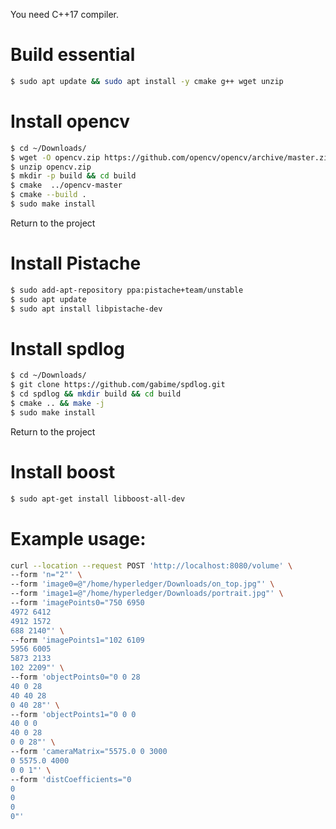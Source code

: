 You need C++17 compiler.

# Build essential

```bash
$ sudo apt update && sudo apt install -y cmake g++ wget unzip
```

# Install opencv

```bash
$ cd ~/Downloads/
$ wget -O opencv.zip https://github.com/opencv/opencv/archive/master.zip
$ unzip opencv.zip
$ mkdir -p build && cd build
$ cmake  ../opencv-master
$ cmake --build .
$ sudo make install
```

Return to the project

# Install Pistache

```bash
$ sudo add-apt-repository ppa:pistache+team/unstable
$ sudo apt update
$ sudo apt install libpistache-dev
```

# Install spdlog

```bash
$ cd ~/Downloads/
$ git clone https://github.com/gabime/spdlog.git
$ cd spdlog && mkdir build && cd build
$ cmake .. && make -j
$ sudo make install
```

Return to the project

# Install boost

```bash
$ sudo apt-get install libboost-all-dev
```


# Example usage:
```bash
curl --location --request POST 'http://localhost:8080/volume' \
--form 'n="2"' \
--form 'image0=@"/home/hyperledger/Downloads/on_top.jpg"' \
--form 'image1=@"/home/hyperledger/Downloads/portrait.jpg"' \
--form 'imagePoints0="750 6950
4972 6412
4912 1572
688 2140"' \
--form 'imagePoints1="102 6109
5956 6005
5873 2133
102 2209"' \
--form 'objectPoints0="0 0 28
40 0 28
40 40 28
0 40 28"' \
--form 'objectPoints1="0 0 0
40 0 0
40 0 28
0 0 28"' \
--form 'cameraMatrix="5575.0 0 3000
0 5575.0 4000
0 0 1"' \
--form 'distCoefficients="0
0
0
0
0"'
```